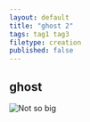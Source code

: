 ```yaml
---
layout: default
title: "ghost 2"
tags: tag1 tag3
filetype: creation
published: false
---
```


## ghost
![Not so big](https://external-preview.redd.it/xAxXvbm2DlcAzREfZzgeMeq7ySGsFjHW2K-GDWhkWIo.jpg?auto=webp&s=561866711d199b3d42695c960118f36ca1d496ca)